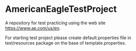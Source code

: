 # AmericanEagleTestProject
A repository for test practicing using the web site https://www.ae.com/us/en.

For starting test project please create default.properties file in test/resources package on the base of template.properties.